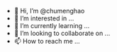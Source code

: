 - 👋 Hi, I’m @chumenghao
- 👀 I’m interested in ...
- 🌱 I’m currently learning ...
- 💞️ I’m looking to collaborate on ...
- 📫 How to reach me ...

<!---
chumenghao/chumenghao is a ✨ special ✨ repository because its `README.md` (this file) appears on your GitHub profile.
You can click the Preview link to take a look at your changes.
--->
